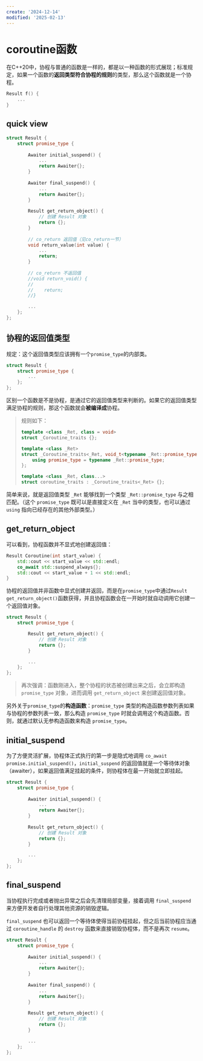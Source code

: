 ```yaml
---
create: '2024-12-14'
modified: '2025-02-13'
---
```


# coroutine函数

在C++20中，协程与普通的函数是一样的，都是以一种函数的形式展现；标准规定，如果一个函数的**返回类型符合协程的规则**的类型，那么这个函数就是一个协程。

```C++
Result f() {
    ...
}
```

## quick view

```C++
struct Result {
    struct promise_type {
		
        Awaiter initial_suspend() {
            ...
            return Awaiter{};
        }
        
        Awaiter final_suspend() {
            ...
            return Awaiter{};
        }
        
        Result get_return_object() {
            // 创建 Result 对象
            return {};
        }
        
        // co_return 返回值（见co_return一节）
        void return_value(int value) {
            ...
            return;
        }
        
        // co_return 不返回值
        //void return_void() {
        //
        //    return;
    	//}

        ...
    };
};
```

## 协程的返回值类型

规定：这个返回值类型应该拥有一个`promise_type`的内部类。

```C++
struct Result {
    struct promise_type {
        ...
    };
};
```

区别一个函数是不是协程，是通过它的返回值类型来判断的。如果它的返回值类型满足协程的规则，那这个函数就会**被编译成**协程。

> 规则如下：
>
> ```C++
> template <class _Ret, class = void>
> struct _Coroutine_traits {};
> 
> template <class _Ret>
> struct _Coroutine_traits<_Ret, void_t<typename _Ret::promise_type>> {
>     using promise_type = typename _Ret::promise_type;
> };
> 
> template <class _Ret, class...>
> struct coroutine_traits : _Coroutine_traits<_Ret> {};
> ```

简单来说，就是返回值类型 `_Ret` 能够找到一个类型 `_Ret::promise_type` 与之相匹配。（这个 `promise_type` 既可以是直接定义在 `_Ret` 当中的类型，也可以通过 `using` 指向已经存在的其他外部类型。）

## get_return_object

可以看到，协程函数并不显式地创建返回值：

```C++
Result Coroutine(int start_value) {
    std::cout << start_value << std::endl;
    co_await std::suspend_always{};
    std::cout << start_value + 1 << std::endl;
}
```

协程的返回值并非函数中显式创建并返回，而是在`promise_type`中通过`Result get_return_object()`函数获得，并且协程函数会在一开始时就自动调用它创建一个返回值对象。

```C++
struct Result {
    struct promise_type {

        Result get_return_object() {
            // 创建 Result 对象
            return {};
        }

        ...
    };
};
```

> 再次强调：函数刚进入，整个协程的状态被创建出来之后，会立即构造 `promise_type` 对象，进而调用 `get_return_object` 来创建返回值对象。

另外关于`promise_type`的**构造函数**：`promise_type` 类型的构造函数参数列表如果与协程的参数列表一致，那么构造 `promise_type` 时就会调用这个构造函数。否则，就通过默认无参构造函数来构造 `promise_type`。

## initial_suspend

为了方便灵活扩展，协程体正式执行的第一步是隐式地调用 `co_await promise.initial_suspend()`，`initial_suspend` 的返回值就是一个等待体对象（awaiter），如果返回值满足挂起的条件，则协程体在最一开始就立即挂起。

```C++
struct Result {
    struct promise_type {
		
        Awaiter initial_suspend() {
            ...
            return Awaiter{};
        }
        
        Result get_return_object() {
            // 创建 Result 对象
            return {};
        }

        ...
    };
};
```

## final_suspend

当协程执行完成或者抛出异常之后会先清理局部变量，接着调用 `final_suspend` 来方便开发者自行处理其他资源的销毁逻辑。

`final_suspend` 也可以返回一个等待体使得当前协程挂起，但之后当前协程应当通过 `coroutine_handle` 的 `destroy` 函数来直接销毁协程体，而不是再次 `resume`。

```C++
struct Result {
    struct promise_type {
		
        Awaiter initial_suspend() {
            ...
            return Awaiter{};
        }
        
        Awaiter final_suspend() {
            ...
            return Awaiter{};
        }
        
        Result get_return_object() {
            // 创建 Result 对象
            return {};
        }

        ...
    };
};
```